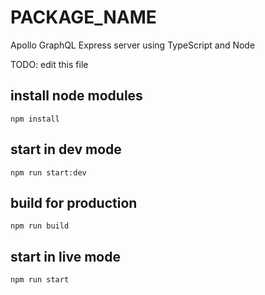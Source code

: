 # PACKAGE_NAME

Apollo GraphQL Express server using TypeScript and Node

TODO: edit this file

## install node modules

```
npm install
```

## start in dev mode

```
npm run start:dev
```

## build for production

```
npm run build
```

## start in live mode

```
npm run start
```

